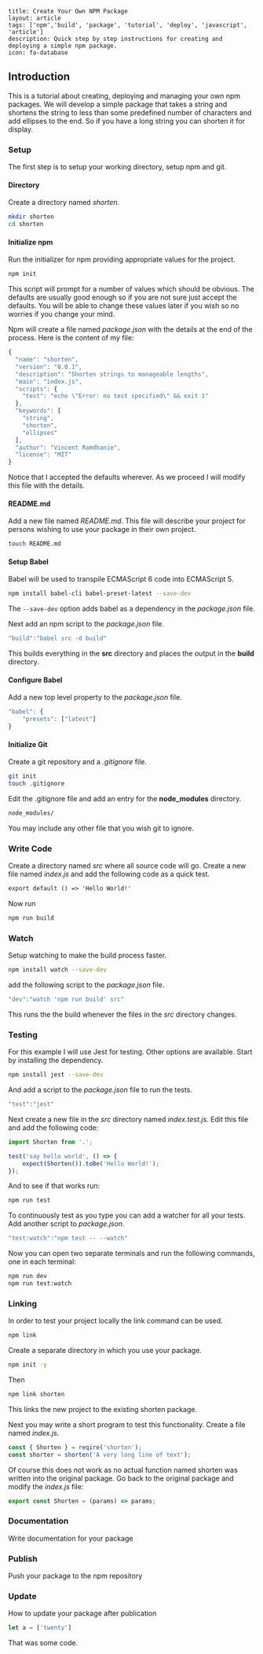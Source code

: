 ```
title: Create Your Own NPM Package
layout: article
tags: ['npm','build', 'package', 'tutorial', 'deploy', 'javascript', 'article']
description: Quick step by step instructions for creating and deploying a simple npm package.
icon: fa-database
```

## Introduction
This is a tutorial about creating, deploying and managing your own npm packages. 
We will develop a simple package that takes a string and shortens the string to less
than some predefined number of characters and add ellipses to the end. So if you
have a long string you can shorten it for display.

### Setup
The first step is to setup your working directory, setup npm and git. 

#### Directory
Create a directory named _shorten_.

```bash
mkdir shorten
cd shorten
```

#### Initialize npm
Run the initializer for npm providing appropriate values for the project.

```bash
npm init
```

This script will prompt for a number of values which should be obvious. 
The defaults are usually good enough so if you are not sure just accept the defaults. 
You will be able to change these values later
if you wish so no worries if you change your mind.

Npm will create a file named _package.json_ with the details at the end of the process. Here is
the content of my file:

```javascript
{
  "name": "shorten",
  "version": "0.0.1",
  "description": "Shorten strings to manageable lengths",
  "main": "index.js",
  "scripts": {
    "test": "echo \"Error: no test specified\" && exit 1"
  },
  "keywords": [
    "string",
    "shorten",
    "ellipses"
  ],
  "author": "Vincent Ramdhanie",
  "license": "MIT"
}
```
Notice that I accepted the defaults wherever. As we proceed I will modify this file
with the details.

#### README.md
Add a new file named _README.md_. This file will describe your project for persons
wishing to use your package in their own project.

``` bash
touch README.md
```

#### Setup Babel
Babel will be used to transpile ECMAScript 6 code into ECMAScript 5.

```bash
npm install babel-cli babel-preset-latest --save-dev
```

The `--save-dev` option adds babel as a dependency in the _package.json_ file.

Next add an npm script to the _package.json_ file.

```javascript
"build":"babel src -d build"
```
This builds everything in the __src__ directory and places the output in the __build__ directory.

#### Configure Babel
Add a new top level property to the _package.json_ file.

``` javascript
"babel": {
    "presets": ["latest"]
}
```

#### Initialize Git
Create a git repository and a _.gitignore_ file.

``` bash
git init
touch .gitignore
```

Edit the .gitignore file and add an entry for the __node_modules__ directory.

``` bash
node_modules/
```
You may include any other file that you wish git to ignore.


### Write Code
Create a directory named _src_ where all source code will go. Create a new file named 
_index.js_ and add the following code as a quick test.

```javascript1.6
export default () => 'Hello World!'
```

Now run 
```bash
npm run build
```

### Watch
Setup watching to make the build process faster.

```bash
npm install watch --save-dev
```

add the following script to the _package.json_ file.

```javascript
"dev":"watch 'npm run build' src"
```

This runs the the build whenever the files in the _src_ directory changes.

### Testing
For this example I will use Jest for testing. Other options are available.
Start by installing the dependency.

```bash
npm install jest --save-dev
```

And add a script to the _package.json_ file to run the tests.

```javascript
"test":"jest"
```

Next create a new file in the _src_ directory named _index.test.js_.
Edit this file and add the following code:

```javascript
import Shorten from '.';

test('say hello world', () => {
	expect(Shorten()).toBe('Hello World!');
});
```

And to see if that works run:

```bash
npm run test
```

To continuously test as you type you can add a watcher for all your tests.
Add another script to _package.json_.

```javascript
"test:watch":"npm test -- --watch"
```

Now you can open two separate terminals and run the following commands, 
one in each terminal:

```bash
npm run dev
npm run test:watch
```

### Linking
In order to test your project locally the link command can be used. 

```bash
npm link	
```

Create a separate directory in which you use your package.

```bash
npm init -y
```

Then

```bash
npm link shorten
```

This links the new project to the existing shorten package.

Next you may write a short program to test this functionality. Create a file named _index.js_.

```javascript
const { Shorten } = reqire('shorten');
const shorter = shorten('A very long line of text');
```

Of course this does not work as no actual function named shorten 
was written into the original package. Go back to the original package and modify
the _index.js_ file:

```javascript
export const Shorten = (params) => params;

```

### Documentation
Write documentation for your package

### Publish
Push your package to the npm repository

### Update
How to update your package after publication


```javascript
let a = ['twenty']
```
That was some code.